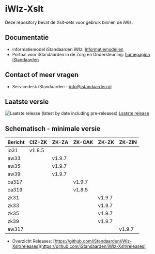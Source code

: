 # iWlz-Xslt
Deze repository bevat de Xslt-sets voor gebruik binnen de iWlz. 

## Documentatie
* Informatiemodel iStandaarden iWlz: [Informatiemodellen](https://informatiemodellen.istandaarden.nl)
* Portaal voor iStandaarden in de Zorg en Ondersteuning: [homepagina iStandaarden](https://www.istandaarden.nl)

## Contact of meer vragen
* Servicedesk iStandaarden - [info@istandaarden.nl](mailto:info@istandaarden.nl)

## Laatste versie
![Laatste release (latest by date including pre-releases)](https://img.shields.io/github/v/release/iStandaarden/iWlz-Xslt?include_prereleases&style=flat-square)
[Laatste release](https://img.shields.io/github/v/release/iStandaarden/iWlz-Xslt?style=flat-square)

## Schematisch - minimale versie
Bericht | CIZ-ZK | ZK-ZA | ZK-CAK | ZK-ZK | ZK-ZIN
-------|---------|-------|-------|------|------
io31  | v1.8.5 ||||
aw33  || v1.9.7 |||
aw35  || v1.9.7 |||
aw39  || v1.9.7 |||
ca317 ||| v1.9.7 ||
ca319 ||| v1.8.5 ||
zk31  |||| v1.9.7 |
zk33  |||| v1.9.7 |
zk35  |||| v1.9.7 |
zk39  |||| v1.9.7 |
aw317 ||||| v1.9.7 


* Overzicht Releases: [https://github.com/iStandaarden/iWlz-Xslt/releases](https://github.com/iStandaarden/iWlz-Xslt/releases)


